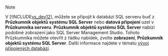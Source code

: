 > [!NOTE]
>  V [!INCLUDE[vs_dev12](../includes/vs-dev12-md.md)], můžete se připojit k databázi SQL serveru buď z **Průzkumník objektů systému SQL Server** nebo **datová připojení** uzel v **Průzkumníka serveru**. **Průzkumník objektů systému SQL Server** nabízí podobné zobrazení jako SQL Server Management Studio. Tohoto Průzkumníka můžete otevřít z řádku nabídek, zvolte **zobrazení**, **Průzkumník objektů systému SQL Server**. Další informace najdete v tématu [vývoj připojených databází](http://go.microsoft.com/fwlink/?LinkId=233646).